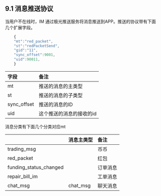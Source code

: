 ## 9.1 消息推送协议

当用户不在线时，IM 通过极光推送服务将消息推送到APP。推送的协议带有下面几个扩展字段。

```js
    {
    "mt":"red_packet",
    "st":"redPacketSend",
    "gid":"11",
    "sync_offset":9001,
    "uid":90011,
    }
```

| 字段 | 备注 |
| :--- | :--- |
| mt | 推送的消息的主类型 |
| st | 推送的消息的子类型 |
| sync\_offset | 推送的消息的ID |
| uid | 这个推送的消息的接收的id |

消息分类有下面几个分类对应mt

|  | 消息主类型 | 备注 |
| :--- | :--- | :--- |
| trading\_msg |   | 币币 |
| red\_packet |   | 红包 |
| funding\_status\_changed |   | 订单消息 |
| repair\_bill\_im |   | 工单消息 |
| chat\_msg | chat\_msg | 聊天消息 |



